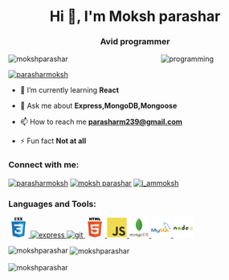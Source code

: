 
<h1 align="center">Hi 👋, I'm Moksh parashar</h1>
<h3 align="center">Avid programmer</h3>

<img align='right' alt='programming' width='200' src='https://media.tenor.com/C9qukZqPPS4AAAAC/coding-typing.gif'>

<p align="left" > <img width='150' height='150' src="https://komarev.com/ghpvc/?username=mokshparashar&label=Profile%20views&color=0e75b6&style=flat" alt="mokshparashar" /> </p>

<p align="left"> <a href="https://twitter.com/parasharmoksh" target="blank"><img src="https://img.shields.io/twitter/follow/parasharmoksh?logo=twitter&style=for-the-badge" alt="parasharmoksh" /></a> </p>

- 🌱 I’m currently learning **React**

- 💬 Ask me about **Express,MongoDB,Mongoose**

- 📫 How to reach me **parasharm239@gmail.com**

- ⚡ Fun fact **Not at all**

<h3 align="left">Connect with me:</h3>
<p align="left">
<a href="https://twitter.com/parasharmoksh" target="blank"><img align="center" src="https://raw.githubusercontent.com/rahuldkjain/github-profile-readme-generator/master/src/images/icons/Social/twitter.svg" alt="parasharmoksh" height="30" width="40" /></a>
<a href="https://linkedin.com/in/moksh parashar" target="blank"><img align="center" src="https://raw.githubusercontent.com/rahuldkjain/github-profile-readme-generator/master/src/images/icons/Social/linked-in-alt.svg" alt="moksh parashar" height="30" width="40" /></a>
<a href="https://instagram.com/i_ammoksh" target="blank"><img align="center" src="https://raw.githubusercontent.com/rahuldkjain/github-profile-readme-generator/master/src/images/icons/Social/instagram.svg" alt="i_ammoksh" height="30" width="40" /></a>
</p>

<h3 align="left">Languages and Tools:</h3>
<p align="left"> <a href="https://www.w3schools.com/css/" target="_blank" rel="noreferrer"> <img src="https://raw.githubusercontent.com/devicons/devicon/master/icons/css3/css3-original-wordmark.svg" alt="css3" width="40" height="40"/> </a> <a href="https://expressjs.com/" target="_blank" rel="noreferrer"> <img src="https://encrypted-tbn0.gstatic.com/images?q=tbn:ANd9GcRS7RVaKE0ubjH_Ioi90MHiDzKw-GpNI1BsHw&usqp=CAU" alt="express" width="40" height="40"/> </a> <a href="https://git-scm.com/" target="_blank" rel="noreferrer"> <img src="https://www.vectorlogo.zone/logos/git-scm/git-scm-icon.svg" alt="git" width="40" height="40"/> </a> <a href="https://www.w3.org/html/" target="_blank" rel="noreferrer"> <img src="https://raw.githubusercontent.com/devicons/devicon/master/icons/html5/html5-original-wordmark.svg" alt="html5" width="40" height="40"/> </a> <a href="https://developer.mozilla.org/en-US/docs/Web/JavaScript" target="_blank" rel="noreferrer"> <img src="https://raw.githubusercontent.com/devicons/devicon/master/icons/javascript/javascript-original.svg" alt="javascript" width="40" height="40"/> </a> <a href="https://www.mongodb.com/" target="_blank" rel="noreferrer"> <img src="https://raw.githubusercontent.com/devicons/devicon/master/icons/mongodb/mongodb-original-wordmark.svg" alt="mongodb" width="40" height="40"/> </a> <a href="https://www.mysql.com/" target="_blank" rel="noreferrer"> <img src="https://raw.githubusercontent.com/devicons/devicon/master/icons/mysql/mysql-original-wordmark.svg" alt="mysql" width="40" height="40"/> </a> <a href="https://nodejs.org" target="_blank" rel="noreferrer"> <img src="https://raw.githubusercontent.com/devicons/devicon/master/icons/nodejs/nodejs-original-wordmark.svg" alt="nodejs" width="40" height="40"/> </a> </p>

<p><img align="left" src="https://github-readme-stats.vercel.app/api/top-langs?username=mokshparashar&show_icons=true&locale=en&layout=compact" alt="mokshparashar" /></p>

<p>&nbsp;<img align="center" src="https://github-readme-stats.vercel.app/api?username=mokshparashar&show_icons=true&locale=en" alt="mokshparashar" /></p>

<p><img align="center" src="https://github-readme-streak-stats.herokuapp.com/?user=mokshparashar&" alt="mokshparashar" /></p>
